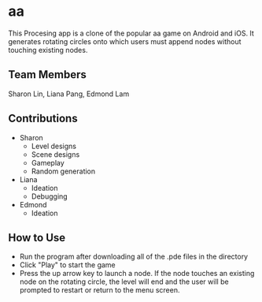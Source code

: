 # aa

This Procesing app is a clone of the popular aa game on Android and iOS. It generates rotating circles onto which users must append nodes without touching existing nodes.

## Team Members

Sharon Lin, Liana Pang, Edmond Lam

## Contributions

+ Sharon
  + Level designs
  + Scene designs
  + Gameplay
  + Random generation
+ Liana 
  + Ideation
  + Debugging
+ Edmond
  + Ideation

## How to Use

+ Run the program after downloading all of the .pde files in the directory
+ Click "Play" to start the game
+ Press the up arrow key to launch a node. If the node touches an existing node on the rotating circle, the level will end and the user will be prompted to restart or return to the menu screen.

  

